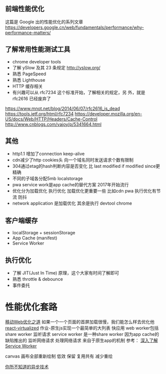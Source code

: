 ## 前端性能优化
这篇是 Google 出的性能优化的系列文章
https://developers.google.cn/web/fundamentals/performance/why-performance-matters/

## 了解常用性能测试工具
- chrome developer tools
- 了解 ySlow 及其 23 条规定 http://yslow.org/
- 熟悉 PageSpeed
- 熟悉 Lighthouse
- HTTP 缓存相关
- 有兴趣可以从 rfc7234 这个标准开始，了解相关的规定，另   外，就是 rfc2616 已经废弃了

https://www.mnot.net/blog/2014/06/07/rfc2616_is_dead
https://tools.ietf.org/html/rfc7234
https://developer.mozilla.org/en-US/docs/Web/HTTP/Headers/Cache-Control
<http://www.cnblogs.com/vajoy/p/5341664.html>
## 其他
* http1.1 增加了connection keep-alive
* cdn减少了http cookies头 向一个域名同时发送请求个数有限制
* 304通过etag的hash判断内容是否变化 比 last modified if modified since更精确
* 不同的子域各分配5mb localstorage
* pwa service work是app cache的替代方案 2017年开始流行
* 优化分为加载优化 执行优化 加载优化更重要一些 比如cdn pwa 执行优化有节流 防抖
* network application 是加载优化 其余是执行 devtool chrome
## 客户端缓存
- localStorage + sessionStorage
- App Cache (manifest)
- Service Worker
## 执行优化
- 了解 JIT(Just In Time) 原理，这个大家有时间了解即可
- 熟悉 throttle & debounce
- 事件委托

# 性能优化套路

[移动Web优化之道](https://github.com/herbertliu/sharing/blob/master/ppts/%E7%A7%BB%E5%8A%A8Web%E4%BC%98%E5%8C%96%E4%B9%8B%E9%81%93-StuQ.pdf)
如果一个一个页面的首屏加载很慢，我们能怎么样去优化他
[react-virtualized](https://github.com/bvaughn/react-virtualized)
作业-原生js实现一个最简单的大列表
快应用
web worker包括share worker 监听请求
service worker 是一种share worker 因为app cache的缺陷推出的 监听网络请求 处理网络请求 来自于原生app的机制
参考： [深入了解 Service Worker](https://zhuanlan.zhihu.com/p/27264234)

canvas 画布全部重新绘制 低效 保留 复用共有 减少重绘

[你所不知道的异步技术](https://github.com/miniflycn/async-technique-you-may-do-not-know)
